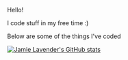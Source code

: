 Hello!

I code stuff in my free time :)

Below are some of the things I've coded

[![Jamie Lavender's GitHub stats](https://github-readme-stats.vercel.app/api?username=jamielavender)](https://github.com/anuraghazra/github-readme-stats)
